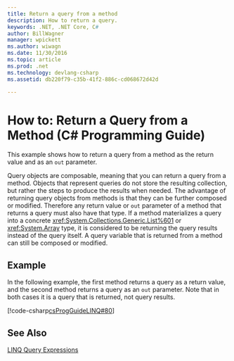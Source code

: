 ```yaml
---
title: Return a query from a method
description: How to return a query.
keywords: .NET, .NET Core, C#
author: BillWagner
manager: wpickett
ms.author: wiwagn
ms.date: 11/30/2016
ms.topic: article
ms.prod: .net
ms.technology: devlang-csharp
ms.assetid: db220f79-c35b-41f2-886c-cd068672d42d

---
```

# How to: Return a Query from a Method (C# Programming Guide)
This example shows how to return a query from a method as the return value and as an `out` parameter.  
  
 Query objects are composable, meaning that you can return a query from a method. Objects that represent queries do not store the resulting collection, but rather the steps to produce the results when needed. The advantage of returning query objects from methods is that they can be further composed or modified. Therefore any return value or `out` parameter of a method that returns a query must also have that type. If a method materializes a query into a concrete <xref:System.Collections.Generic.List%601> or <xref:System.Array> type, it is considered to be returning the query results instead of the query itself. A query variable that is returned from a method can still be composed or modified.  
  
## Example  
 In the following example, the first method returns a query as a return value, and the second method returns a query as an `out` parameter. Note that in both cases it is a query that is  returned, not query results.  
  
 [!code-csharp[csProgGuideLINQ#80](../../../samples/snippets/csharp/concepts/linq/how-to-return-a-query-from-a-method_1.cs)]  

## See Also  
 [LINQ Query Expressions](index.md)

